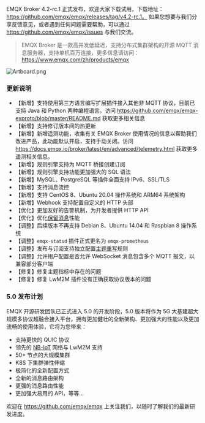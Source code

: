 EMQX Broker 4.2-rc.1 正式发布，欢迎大家下载试用，下载地址：https://github.com/emqx/emqx/releases/tag/v4.2-rc.1。 如果您想要与我们分享反馈意见，或者遇到任何问题需要帮助，可以通过 https://github.com/emqx/emqx/issues 与我们交流。

> EMQX Broker 是一款高并发低延迟，支持分布式集群架构的开源 MQTT 消息服务器，支持单机百万连接，更多信息请访问：https://www.emqx.com/zh/products/emqx



![Artboard.png](https://static.emqx.net/images/d2580244a5c143994f4f74a8b48723fb.png)

### 更新说明

- 【新增】支持使用第三方语言编写扩展插件接入其他非 MQTT 协议，目前已支持 Java 和 Python 两种编程语言。访问 https://github.com/emqx/emqx-exproto/blob/master/README.md 获取更多相关信息
- 【新增】支持修订版本间的热更新
- 【新增】新增遥测功能，收集有关 EMQX Broker 使用情况的信息以帮助我们改进产品，此功能默认开启，支持手动关闭。访问 https://docs.emqx.io/broker/latest/en/advanced/telemetry.html 获取更多遥测相关信息。
- 【新增】规则引擎支持为 MQTT 桥接创建订阅
- 【新增】规则引擎支持功能更加强大的 SQL 语法
- 【新增】MySQL、PostgreSQL 等插件全面支持 IPv6、SSL/TLS
- 【新增】支持消息流控
- 【新增】支持 CentOS 8、Ubuntu 20.04 操作系统和 ARM64 系统架构
- 【新增】Webhook 支持配置自定义的 HTTP 头部
- 【优化】更加友好的告警机制，为开发者提供 HTTP API
- 【优化】优化[保留消息](https://www.emqx.com/zh/blog/message-retention-and-message-expiration-interval-of-emqx-mqtt5-broker)性能
- 【调整】后续版本不再支持 Debian 8、Ubuntu 14.04 和 Raspbian 8 操作系统
- 【调整】`emqx-statsd` 插件正式更名为 `emqx-prometheus`
- 【调整】发布与订阅支持独立配置[主题重写](https://www.emqx.com/zh/blog/rewriting-emqx-mqtt5-topic)规则
- 【调整】允许用户配置是否允许 WebSocket 消息包含多个 MQTT 报文，以兼容部分客户端
- 【修复】修复主题指标中存在的问题
- 【修复】修复 LwM2M 插件没有正确获取协议版本的问题



### 5.0 发布计划

EMQX 开源研发团队已正式进入 5.0 的开发阶段，5.0 版本将作为 5G 大基建超大规模多协议超融合接入平台，拥有更加健壮的全新架构、更加强大的性能以及更加流畅的使用体验，它将为您带来：

- 支持更快的 QUIC 协议
- 领先的 [NB-IoT](https://www.emqx.com/zh/blog/emqx-nb-iot-access-solution) 网络与 LwM2M 支持
- 50+ 节点的大规模集群
- K8S 下集群弹性伸缩
- 极简化的全新配置方式
- 全新的消息路由架构
- 更强的消息路由性能
- 更加强大易用的 API，等等...

欢迎在 https://github.com/emqx/emqx 上关注我们，以随时了解我们的最新研发进度。
